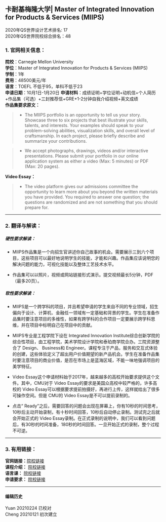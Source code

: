 ##  卡耐基梅隆大学| Master of Integrated Innovation for Products & Services (MIIPS)
2020年QS世界设计艺术排名: 17   
2020年QS世界院校综合排名：48

### 1. 官网相关信息：

**院校**：Carnegie Mellon University  
**学位**：Master of Integrated Innovation for Products & Services (MIIPS)  
**学制**：1年  
**费用**：48500美元/年  
**语言**：TOEFL 不低于95，单科不低于23  
**申请日期**：10月1日-1月20日
**申请材料**：成绩证明+学位证明+动机信+个人简历+作品集（可选）+三封推荐信+GRE+1-2分钟自我介绍视频+英文成绩  
**作品集要求原文：**  
> - The MIIPS portfolio is an opportunity to tell us your story. Showcase three to six projects that best illustrate your skills, talents, and interests. Your examples should speak to your problem-solving abilities, visualization skills, and overall level of craftsmanship.  In each project, please briefly describe and summarize your contributions.

> - We accept photographs, drawings, videos and/or interactive presentations. Please submit your portfolio in our online application system as either a video (Max: 5 minutes) or PDF (Max: 20 pages).

**Video Essay：**

> - The video platform gives our admissions committee the opportunity to learn more about you beyond the written materials you have provided. You required to answer one question; the questions are randomized and are not something that you should prepare for.
---


### 2. 翻译与解读：

##### 硬性要求解读：
- MIIPS作品集是一个向招生官讲述你自己故事的机会。需要展示三到六个项目，这些项目可以最好地说明学生的技能，才能和兴趣。作品集应该说明您的解决问题的能力，可视化技能以及整体工艺技术水平。

- 作品集可以以照片，视频或网站链接形式演示。提交视频最长5分钟，PDF（最多20页）。


##### 软性要求解读：
- MIIPS是一个跨学科的项目，并且希望申请的学生来自不同的专业领域，招生偏向于设计、计算机、金融任一领域有一定基础和背景的学生。学生在准备作品集时要注意项目的多维性，如果有跨学科的合作项目一定要展示跨学科思维，并在项目中标明自己在项目中的贡献。

- MIIPS专业是工程学院下设在 Integrated Innovation Institute综合创新学院的综合性项目，由工程学院，美术学院设计学院和泰珀商学院合办。三院资源整合了 Design、 Business和 Engineer。课程专注于产品，服务和交互式体验的创建，这些体验定义了超出用户价值期望的新产品机会。学生在准备作品集时要注意项目的商业价值，是否在市场上是蓝海区域，不能一味地强调项目的美学特征。

- Video Essay这个申请材料始于2017年，越来越多的高校开始要求提供这个文件。其中，CMU对于 Video Essay的要求是美国众高校中较严格的，许多高校的 Video Essay可以根据要求提前拍摄好，再进行上传，这样就给出了很多可操作空间。但是 CMU的 Video Essay是不可以提前录制的。

- 点击“ Ready”之后，需要回答的问题会出现在屏幕上，你有10秒的时间思考，10秒后主动开始录制，有十秒时间回答，10秒后自动停止录制。测试完之后就会开始正式的 Video Essay录制。在正式录制的说明中，我们可以看到问题后，有30秒的时间准备，180秒的时间回答。一旦开始正式的录制，整个过程不可逆。

---

### 3. 有用链接：

**官网链接：**[院校链接](https://www.cmu.edu/iii/degrees/miips/)  
**课程介绍：** [院校链接](https://www.cmu.edu/iii/degrees/miips/curriculum.html)  
**语言课：** [院校链接](https://www.cmu.edu/icc/family/)  
**申请要求：** [院校链接](https://www.hcii.cmu.edu/academics/mhci/application)  


---


#### 编辑历史
Yuan 20210224 已校对  
Cheng 20210121 初次建立  
